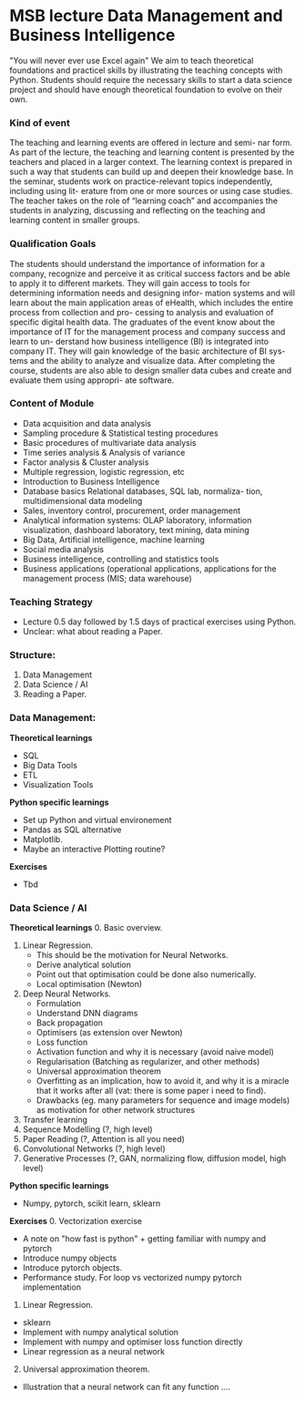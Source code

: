 # MSB lecture Data Management and Business Intelligence

"You will never ever use Excel again"
We aim to teach theoretical foundations and practicel skills by illustrating the teaching concepts with Python.
Students should require the necessary skills to start a data science project and should have enough theoretical foundation to evolve on their own.  

### Kind of event
The teaching and learning events are offered in lecture and semi-
nar form. As part of the lecture, the teaching and learning content
is presented by the teachers and placed in a larger context. The
learning context is prepared in such a way that students can build
up and deepen their knowledge base. In the seminar, students
work on practice-relevant topics independently, including using lit-
erature from one or more sources or using case studies. The
teacher takes on the role of “learning coach” and accompanies the
students in analyzing, discussing and reflecting on the teaching
and learning content in smaller groups.

### Qualification Goals
The students should understand the importance of information for
a company, recognize and perceive it as critical success factors
and be able to apply it to different markets. They will gain access
to tools for determining information needs and designing infor-
mation systems and will learn about the main application areas of
eHealth, which includes the entire process from collection and pro-
cessing to analysis and evaluation of specific digital health data.
The graduates of the event know about the importance of IT for
the management process and company success and learn to un-
derstand how business intelligence (BI) is integrated into company
IT. They will gain knowledge of the basic architecture of BI sys-
tems and the ability to analyze and visualize data.
After completing the course, students are also able to design
smaller data cubes and create and evaluate them using appropri-
ate software.

### Content of Module
- Data acquisition and data analysis
- Sampling procedure & Statistical testing procedures
- Basic procedures of multivariate data analysis
- Time series analysis & Analysis of variance
- Factor analysis & Cluster analysis
- Multiple regression, logistic regression, etc
- Introduction to Business Intelligence
- Database basics Relational databases, SQL lab, normaliza-
tion, multidimensional data modeling
- Sales, inventory control, procurement, order management
- Analytical information systems: OLAP laboratory, information
visualization, dashboard laboratory, text mining, data mining
- Big Data, Artificial intelligence, machine learning
- Social media analysis
- Business intelligence, controlling and statistics tools
- Business applications (operational applications, applications
for the management process (MIS; data warehouse)

### Teaching Strategy
- Lecture 0.5 day followed by 1.5 days of practical exercises using Python.
- Unclear: what about reading a Paper.  

### Structure: 
1. Data Management
2. Data Science / AI
3. Reading a Paper.

### Data Management:
**Theoretical learnings**
- SQL
- Big Data Tools
- ETL
- Visualization Tools
  
**Python specific learnings**
- Set up Python and virtual environement
- Pandas as SQL alternative
- Matplotlib.
- Maybe an interactive Plotting routine?

**Exercises**
- Tbd

### Data Science / AI
**Theoretical learnings**
0. Basic overview.
1. Linear Regression.
     - This should be the motivation for Neural Networks.
     - Derive analytical solution
     - Point out that optimisation could be done also numerically.
     - Local optimisation (Newton)
3. Deep Neural Networks.
      - Formulation
      - Understand DNN diagrams
      - Back propagation
      - Optimisers (as extension over Newton)
      - Loss function
      - Activation function and why it is necessary (avoid naive model)
      - Regularisation (Batching as regularizer, and other methods)
      - Universal approximation theorem
      - Overfitting as an implication, how to avoid it, and why it is a miracle that it works after all (vat: there is some paper i need to find). 
      - Drawbacks (eg. many parameters for sequence and image models) as motivation for other network structures
5. Transfer learning 
6. Sequence Modelling (?, high level)
7. Paper Reading (?, Attention is all you need)
8. Convolutional Networks (?, high level)
9. Generative Processes (?, GAN, normalizing flow, diffusion model, high level)   

**Python specific learnings**
- Numpy, pytorch, scikit learn, sklearn

**Exercises**
0. Vectorization exercise 
  - A note on "how fast is python" + getting familiar with numpy and pytorch
  - Introduce numpy objects
  - Introduce pytorch objects.
  - Performance study. For loop vs vectorized numpy pytorch implementation 
1. Linear Regression.
  - sklearn
  - Implement with numpy analytical solution
  - Implement with numpy and optimiser loss function directly
  - Linear regression as a neural network
2. Universal approximation theorem.
 - Illustration that a neural network can fit any function
.... 
